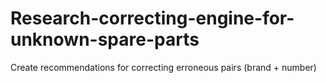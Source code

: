 # Research-correcting-engine-for-unknown-spare-parts
Сreate recommendations for correcting erroneous pairs (brand + number) 
